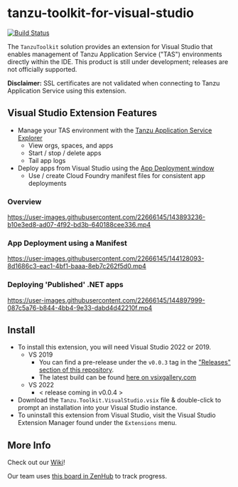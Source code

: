 # tanzu-toolkit-for-visual-studio

[![Build Status](https://dev.azure.com/TanzuDevX/DevX/_apis/build/status/Build%2C%20Test%20%26%20Package%20VSIX?branchName=main)](https://dev.azure.com/TanzuDevX/DevX/_build/latest?definitionId=3&branchName=main)

The `TanzuToolkit` solution provides an extension for Visual Studio that enables management of Tanzu Application Service ("TAS") environments directly within the IDE. This product is still under development; releases are not officially supported.

**Disclaimer:** SSL certificates are not validated when connecting to Tanzu Application Service using this extension.

## Visual Studio Extension Features
- Manage your TAS environment with the [Tanzu Application Service Explorer](https://github.com/vmware-tanzu/tanzu-toolkit-for-visual-studio/wiki/Tanzu-Application-Service-Explorer)
  - View orgs, spaces, and apps
  - Start / stop / delete apps
  - Tail app logs
- Deploy apps from Visual Studio using the [App Deployment window](https://github.com/vmware-tanzu/tanzu-toolkit-for-visual-studio/wiki/App-Deployment-Window)
  - Use / create Cloud Foundry manifest files for consistent app deployments

### Overview

https://user-images.githubusercontent.com/22666145/143893236-b10e3ed8-ad07-4f92-bd3b-640188cee336.mp4

### App Deployment using a Manifest

https://user-images.githubusercontent.com/22666145/144128093-8d1686c3-eac1-4bf1-baaa-8eb7c262f5d0.mp4

### Deploying 'Published' .NET apps

https://user-images.githubusercontent.com/22666145/144897999-087c5a76-b844-4bb4-9e33-dabd4d42210f.mp4


## Install
- To install this extension, you will need Visual Studio 2022 or 2019.
  - VS 2019
    - You can find a pre-release under the `v0.0.3` tag in the ["Releases" section of this repository](https://github.com/vmware-tanzu/tanzu-toolkit-for-visual-studio/releases).
    - The latest build can be found [here on vsixgallery.com](https://www.vsixgallery.com/extension/TanzuToolkitForVisualStudio.ff7b6f3e-0410-4ff9-a40a-a719ee9da901)
  - VS 2022
    - < release coming in v0.0.4 > 
- Download the `Tanzu.Toolkit.VisualStudio.vsix` file & double-click to prompt an installation into your Visual Studio instance.
- To uninstall this extension from Visual Studio, visit the Visual Studio Extension Manager found under the `Extensions` menu.

## More Info
Check out our [Wiki](https://github.com/vmware-tanzu/tanzu-toolkit-for-visual-studio/wiki)!

Our team uses [this board in ZenHub](https://app.zenhub.com/workspaces/net-dev-x---visual-studio-extensions-604161e65a9f390012665e4d/board?repos=327998348) to track progress.
